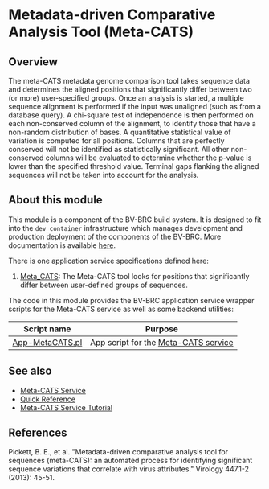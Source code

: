 # Metadata-driven Comparative Analysis Tool (Meta-CATS)

## Overview

The meta-CATS metadata genome comparison tool takes sequence data and determines the aligned positions that significantly differ between two (or more) user-specified groups. Once an analysis is started, a multiple sequence alignment is performed if the input was unaligned (such as from a database query). A chi-square test of independence is then performed on each non-conserved column of the alignment, to identify those that have a non-random distribution of bases. A quantitative statistical value of variation is computed for all positions. Columns that are perfectly conserved will not be identified as statistically significant. All other non-conserved columns will be evaluated to determine whether the p-value is lower than the specified threshold value. Terminal gaps flanking the aligned sequences will not be taken into account for the analysis.

## About this module

This module is a component of the BV-BRC build system. It is designed to fit into the
`dev_container` infrastructure which manages development and production deployment of
the components of the BV-BRC. More documentation is available [here](https://github.com/BV-BRC/dev_container/tree/master/README.md).

There is one application service specifications defined here:

1. [Meta_CATS](app_specs/MetaCATS.md): The Meta-CATS tool looks for positions that significantly differ between user-defined groups of sequences.

The code in this module provides the BV-BRC application service wrapper scripts for the Meta-CATS service as well
as some backend utilities:

| Script name | Purpose |
| ----------- | ------- |
| [App-MetaCATS.pl](service-scripts/App-MetaCATS.pl) | App script for the [Meta-CATS service](https://www.bv-brc.org/docs/quick_references/services/metacats.html) |

## See also

* [Meta-CATS Service](https://www.bv-brc.org/app/MetaCATS)
* [Quick Reference](https://www.bv-brc.org/docs/quick_references/services/metacats.html)
* [Meta-CATS Service Tutorial](https://www.bv-brc.org/docs/tutorial/metacats/metacats.html)


## References

Pickett, B. E., et al. "Metadata-driven comparative analysis tool for sequences (meta-CATS): an automated process for identifying significant sequence variations that correlate with virus attributes." Virology 447.1-2 (2013): 45-51.



